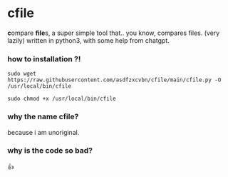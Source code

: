 # cfile

**c**ompare **file**s, a super simple tool that.. you know, compares files. (very lazily) written in python3, with some help from chatgpt.

### how to installation ?!

`sudo wget https://raw.githubusercontent.com/asdfzxcvbn/cfile/main/cfile.py -O /usr/local/bin/cfile`

`sudo chmod +x /usr/local/bin/cfile`

### why the name cfile?

because i am unoriginal.

### why is the code so bad?

👍
